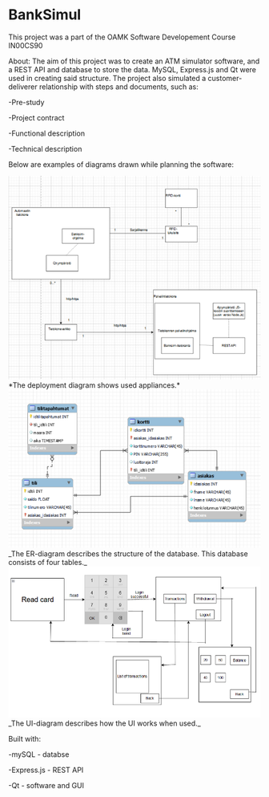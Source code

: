 # BankSimul

This project was a part of the OAMK Software Developement Course IN00CS90

About:
The aim of this project was to create an ATM simulator software, and a REST API and database to store the data. MySQL, Express.js and Qt were used in creating said structure. The project also simulated a customer-deliverer relationship with steps and documents, such as:


-Pre-study

-Project contract

-Functional description

-Technical description


Below are examples of diagrams drawn while planning the software:


<img src="readme_deploymentdiagram.png">
*The deployment diagram shows used appliances.*

<img src="readme_erdiagram.png">
_The ER-diagram describes the structure of the database. This database consists of four tables._

<img src="readme_uidiagram.png">
_The UI-diagram describes how the UI works when used._

Built with:

-mySQL - databse

-Express.js - REST API

-Qt - software and GUI
